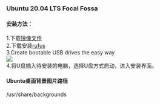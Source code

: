 ### Ubuntu 20.04 LTS Focal Fossa
#### 安装方法：
1.下载[镜像文件](https://releases.ubuntu.com/20.04/ubuntu-20.04-desktop-amd64.iso?_ga=2.44567844.1646509989.1589195447-147625380.1589089798)  
2.下载安装[rufus](https://github.com/pbatard/rufus/releases/download/v3.10/rufus-3.10.exe)  
3.Create bootable USB drives the easy way  
![](http://rufus.ie/pics/rufus_en.png)  
4.将U盘插入待安装的电脑，选择U盘方式启动，进入安装界面。  
  
  
#### Ubuntu桌面背景图片路径
/usr/share/backgrounds
